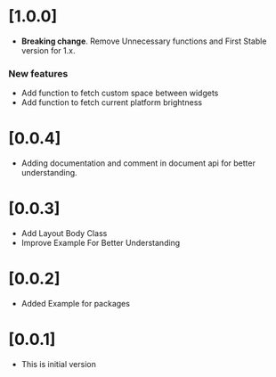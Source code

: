 # [1.0.0]

* **Breaking change**. Remove Unnecessary functions and First Stable version for 1.x.

### New features

* Add function to fetch custom space between widgets
* Add function to fetch current platform brightness

# [0.0.4]
* Adding documentation and comment in document api for better understanding.

# [0.0.3]
* Add Layout Body Class
* Improve Example For Better Understanding

# [0.0.2]
* Added Example for packages

# [0.0.1]
* This is initial version
 
